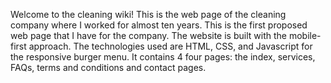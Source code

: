Welcome to the cleaning wiki! This is the web page of the cleaning company where I worked for almost ten years. This is the first proposed web page that I have for the company. The website is built with the mobile-first approach. The technologies used are HTML, CSS, and Javascript for the responsive burger menu. It contains 4 four pages: the index, services, FAQs, terms and conditions and contact pages.
